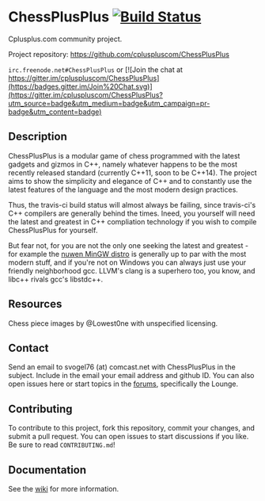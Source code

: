 # ChessPlusPlus [![Build Status](https://travis-ci.org/cpluspluscom/ChessPlusPlus.png?branch=master)](https://travis-ci.org/cpluspluscom/ChessPlusPlus)

Cplusplus.com community project.

Project repository: https://github.com/cpluspluscom/ChessPlusPlus

`irc.freenode.net#ChessPlusPlus` or [![Join the chat at https://gitter.im/cpluspluscom/ChessPlusPlus](https://badges.gitter.im/Join%20Chat.svg)](https://gitter.im/cpluspluscom/ChessPlusPlus?utm_source=badge&utm_medium=badge&utm_campaign=pr-badge&utm_content=badge)

## Description
ChessPlusPlus is a modular game of chess programmed with the latest gadgets and gizmos in C++, namely whatever happens to be the most recently released standard (currently C++11, soon to be C++14). The project aims to show the simplicity and elegance of C++ and to constantly use the latest features of the language and the most modern design practices.

Thus, the travis-ci build status will almost always be failing, since travis-ci's C++ compilers are generally behind the times. Ineed, you yourself will need the latest and greatest in C++ compliation technology if you wish to compile ChessPlusPlus for yourself.

But fear not, for you are not the only one seeking the latest and greatest - for example the [nuwen MinGW distro](http://nuwen.net/mingw.html) is generally up to par with the most modern stuff, and if you're not on Windows you can always just use your friendly neighborhood gcc. LLVM's clang is a superhero too, you know, and libc++ rivals gcc's libstdc++.

## Resources
Chess piece images by @Lowest0ne with unspecified licensing.

## Contact
Send an email to svogel76 (at) comcast.net with ChessPlusPlus in the subject. Include in the email your email address and github ID. You can also open issues here or start topics in the [forums](http://www.cplusplus.com/forum/), specifically the Lounge.

## Contributing
To contribute to this project, fork this repository, commit your changes, and submit a pull request. You can open issues to start discussions if you like. Be sure to read `CONTRIBUTING.md`!

## Documentation
See the [wiki](https://github.com/cpluspluscom/ChessPlusPlus/wiki) for more information.
